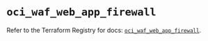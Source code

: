 # `oci_waf_web_app_firewall`

Refer to the Terraform Registry for docs: [`oci_waf_web_app_firewall`](https://registry.terraform.io/providers/oracle/oci/7.19.0/docs/resources/waf_web_app_firewall).
